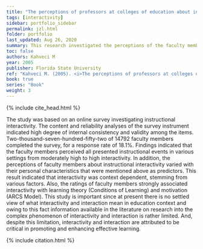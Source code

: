 ```yaml
---
title: "The perceptions of professors at colleges of education about instructional interactivity"
tags: [interactivity]
sidebar: portfolio_sidebar
permalink: jzl.html
folder: portfolio
last_updated: Aug 26, 2020
summary: This research investigated the perceptions of the faculty members at colleges of education around the world about instructional interactivity by specifically undertaking a comparative analysis of the key aspects surrounding the functional definitions of interactivity, the existence of interactivity in various instructional settings, the attributes of interactivity as a function of motivation and learning theories, and the events of interactivity to discern any relationships that might exist with respect to the eight predictors; gender, age, present status, highest degree obtained, geographic region, research interest in interactivity, personal learning preferences (the strength of the VARK score), and department.
toc: false
authors: Kahveci M
year: 2005
publisher: Florida State University
ref: "Kahveci M. (2005). <i>The perceptions of professors at colleges of education about instructional interactivity</i>. Doctoral dissertation, Florida State University, Tallahassee, Florida, USA."
book: true
series: "Book"
weight: 3
---
```


{% include cite_head.html %}

The study was based on an online survey investigating instructional interactivity. The content and reliability analyses of the survey instrument indicated high degree of internal consistency and validity among the items. Two-thousand-seven-hundred-fifty-two of 14792 faculty members completed the survey, for a response rate of 18.1%. Findings indicated that the faculty members perceived all presented instructional events in various settings from moderately high to high interactivity. In addition, the perceptions of faculty members about instructional interactivity varied with their personal characteristics that were mentioned above as predictors. This result indicated that interactivity was context dependent, stemming from various factors. Also, the ratings of faculty members strongly associated interactivity with learning theory (Conditions of Learning) and motivation (ARCS Model). This study is important since at present there is no settled view of what interactivity and interaction mean in education context and owing to this fact information available in the literature on research into the complex phenomenon of interactivity and interaction is rather limited. And, despite this limitation, interactivity and interaction are attributed to be critical in promoting and enhancing effective learning.

{% include citation.html %}